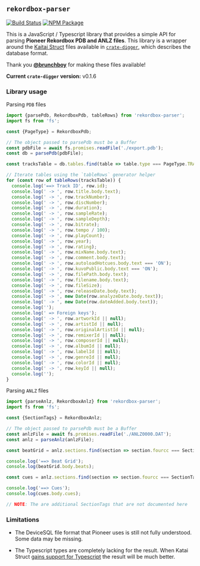 ## `rekordbox-parser`

[![Build Status](https://github.com/evanpurkhiser/rekordbox-parser/workflows/build/badge.svg)](https://github.com/evanpurkhiser/rekordbox-parser/actions?query=workflow%3Abuild)
[![NPM Package](https://img.shields.io/npm/v/rekordbox-parser)](https://www.npmjs.com/package/rekordbox-parser)

This is a JavaScript / Typescript library that provides a simple API for
parsing **Pioneer Rekordbox PDB and ANLZ files**. This library is a wrapper
around the [Kaitai Struct](https://kaitai.io/) files available in
[`crate-digger`](https://github.com/Deep-Symmetry/crate-digger/), which
describes the database format.

Thank you [**@brunchboy**](https://github.com/brunchboy) for making these
files available!

**Current `crate-digger` version:** v0.1.6

### Library usage

Parsing `PDB` files

```ts
import {parsePdb, RekordboxPdb, tableRows} from 'rekordbox-parser';
import fs from 'fs';

const {PageType} = RekordboxPdb;

// The object passed to parsePdb must be a Buffer
const pdbFile = await fs.promises.readFile('./export.pdb');
const db = parsePdb(pdbFile);

const tracksTable = db.tables.find(table => table.type === PageType.TRACKS);

// Iterate tables using the `tableRows` generator helper
for (const row of tableRows(tracksTable)) {
  console.log('==> Track ID', row.id);
  console.log(' -> ', row.title.body.text);
  console.log(' -> ', row.trackNumber);
  console.log(' -> ', row.discNumber);
  console.log(' -> ', row.duration);
  console.log(' -> ', row.sampleRate);
  console.log(' -> ', row.sampleDepth);
  console.log(' -> ', row.bitrate);
  console.log(' -> ', row.tempo / 100);
  console.log(' -> ', row.playCount);
  console.log(' -> ', row.year);
  console.log(' -> ', row.rating);
  console.log(' -> ', row.mixName.body.text);
  console.log(' -> ', row.comment.body.text);
  console.log(' -> ', row.autoloadHotcues.body.text === 'ON');
  console.log(' -> ', row.kuvoPublic.body.text === 'ON');
  console.log(' -> ', row.filePath.body.text);
  console.log(' -> ', row.filename.body.text);
  console.log(' -> ', row.fileSize);
  console.log(' -> ', row.releaseDate.body.text);
  console.log(' -> ', new Date(row.analyzeDate.body.text));
  console.log(' -> ', new Date(row.dateAdded.body.text));
  console.log('');
  console.log(' => Foreign keys');
  console.log(' -> ', row.artworkId || null);
  console.log(' -> ', row.artistId || null);
  console.log(' -> ', row.originalArtistId || null);
  console.log(' -> ', row.remixerId || null);
  console.log(' -> ', row.composerId || null);
  console.log(' -> ', row.albumId || null);
  console.log(' -> ', row.labelId || null);
  console.log(' -> ', row.genreId || null);
  console.log(' -> ', row.colorId || null);
  console.log(' -> ', row.keyId || null);
  console.log('');
}
```

Parsing `ANLZ` files

```ts
import {parseAnlz, RekordboxAnlz} from 'rekordbox-parser';
import fs from 'fs';

const {SectionTags} = RekordboxAnlz;

// The object passed to parsePdb must be a Buffer
const anlzFile = await fs.promises.readFile('./ANLZ0000.DAT');
const anlz = parseAnlz(anlzFile);

const beatGrid = anlz.sections.find(section => section.fourcc === SectionTags.BEAT_GRID);

console.log('==> Beat Grid');
console.log(beatGrid.body.beats);

const cues = anlz.sections.find(section => section.fourcc === SectionTags.CUES);

console.log('==> Cues');
console.log(cues.body.cues);

// NOTE: The are additional SectionTags that are not documented here
```

### Limitations

- The DeviceSQL file format that Pioneer uses is still not fully
  understood. Some data may be missing.

- The Typescript types are completely lacking for the result. When Katai
  Struct [gains support for
  Typescript](https://github.com/kaitai-io/kaitai_struct/issues/542) the
  result will be much better.
